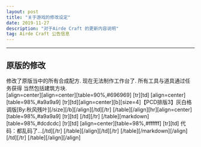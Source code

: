 ```yaml
---
layout: post
title: "关于游戏的修改设定"
date: 2019-11-27
description: "对于Airde Craft 的更新内容说明"
tag: Airde Craft 公告信息
---   
```

---

## 原版的修改

  修改了原版当中的所有合成配方. 现在无法制作工作台了. 所有工具与道具通过任务获得
当然包括建筑方块.  
[align=center][align=center][table=90%,#696969]
[tr][td] [align=center][table=98%,#a9a9a9]
[tr][td][align=center][b][size=4]【PCD排版3】灰白格调版[By:秋风残叶][/size][/b][/align][/td][/tr]
[/table][/align][hr][align=center][table=98%,#a9a9a9]
[tr][td] 
[/td][/tr]
[/table][markdown][table=98%,#dcdcdc]
[tr][td] [align=center][table=98%,#ffffff]
[tr][td] 代码：都乱码了...[/td][/tr]
[/table][/align][/td][/tr]
[/table][/markdown][/align][/td][/tr]
[/table][/align][/align]



